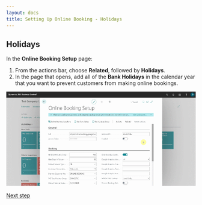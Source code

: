 ```yaml
---
layout: docs
title: Setting Up Online Booking - Holidays
---
```


## Holidays
In the **Online Booking Setup** page:

1. From the actions bar, choose **Related**, followed by **Holidays**.
2. In the page that opens, add all of the **Bank Holidays** in the calendar year that you want to prevent customers from making online bookings.

  ![](media/garagehive-onlinebooking-holidays1.gif)

 
[Next step](/docs/garagehive-onlinebooking-service-packages.html)